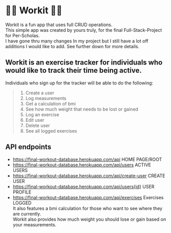 # 🏋🏼 Workit 💪🏽
Workit is a fun app that uses full CRUD operations. <br/>
This simple app was created by yours truly, for the final Full-Stack-Project for Per-Scholas.<br/>
I have gone thru many changes In my project but I still have a lot off additions I would like to add. See further down for more details.<br/>

## Workit is an exercise tracker for individuals who would like to track their time being active.

Individuals who sign up for the tracker will be able to do the following:<br/>

> 1. Create a user<br/>
> 2. Log measurements<br/>
> 3. Get a calculation of bmi<br/>
> 4. See how much weight that needs to be lost or gained<br/>
> 5. Log an exercise<br/>
> 6. Edit user <br/>
> 7. Delete user <br/>
> 8. See all logged exercises

## API endpoints
* https://final-workout-database.herokuapp.com/api               HOME PAGE/ROOT
* https://final-workout-database.herokuapp.com/api/users         ACTIVE USERS 
* https://final-workout-database.herokuapp.com/api/create-user   CREATE USER
* https://final-workout-database.herokuapp.com/api/users{id}      USER PROFILE  
* https://final-workout-database.herokuapp.com/api/exercises       Exercises LOGGED 
<br/> It also features a bmi calculation for those who want to see where they are currently.<br/> Workit also provides how much weight you should lose or gain based on your measurements.<br/>
